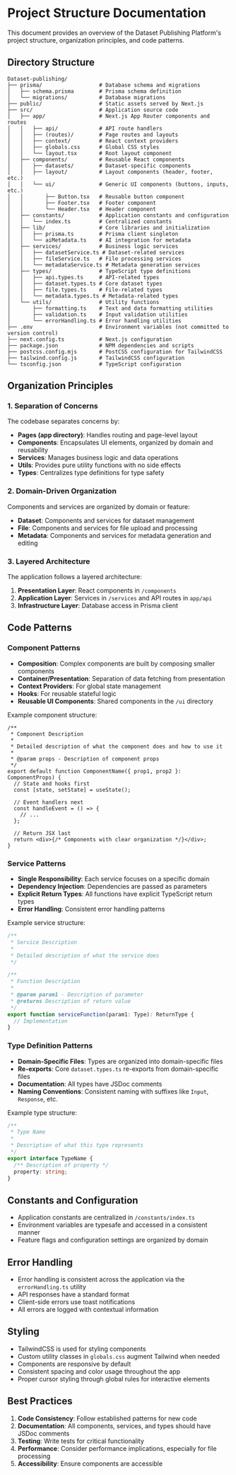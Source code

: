 # Project Structure Documentation

This document provides an overview of the Dataset Publishing Platform's project structure, organization principles, and code patterns.

## Directory Structure

```
Dataset-publishing/
├── prisma/                  # Database schema and migrations
│   ├── schema.prisma        # Prisma schema definition
│   └── migrations/          # Database migrations
├── public/                  # Static assets served by Next.js
├── src/                     # Application source code
│   ├── app/                 # Next.js App Router components and routes
│   │   ├── api/             # API route handlers
│   │   ├── (routes)/        # Page routes and layouts
│   │   ├── context/         # React context providers
│   │   ├── globals.css      # Global CSS styles
│   │   └── layout.tsx       # Root layout component
│   ├── components/          # Reusable React components
│   │   ├── datasets/        # Dataset-specific components
│   │   ├── layout/          # Layout components (header, footer, etc.)
│   │   └── ui/              # Generic UI components (buttons, inputs, etc.)
│   │       ├── Button.tsx   # Reusable button component
│   │       ├── Footer.tsx   # Footer component
│   │       └── Header.tsx   # Header component
│   ├── constants/           # Application constants and configuration
│   │   └── index.ts         # Centralized constants
│   ├── lib/                 # Core libraries and initialization
│   │   ├── prisma.ts        # Prisma client singleton
│   │   └── aiMetadata.ts    # AI integration for metadata
│   ├── services/            # Business logic services
│   │   ├── datasetService.ts # Dataset-related services
│   │   ├── fileService.ts   # File processing services
│   │   └── metadataService.ts # Metadata generation services
│   ├── types/               # TypeScript type definitions
│   │   ├── api.types.ts     # API-related types
│   │   ├── dataset.types.ts # Core dataset types
│   │   ├── file.types.ts    # File-related types
│   │   └── metadata.types.ts # Metadata-related types
│   └── utils/               # Utility functions
│       ├── formatting.ts    # Text and data formatting utilities
│       ├── validation.ts    # Input validation utilities
│       └── errorHandling.ts # Error handling utilities
├── .env                     # Environment variables (not committed to version control)
├── next.config.ts           # Next.js configuration
├── package.json             # NPM dependencies and scripts
├── postcss.config.mjs       # PostCSS configuration for TailwindCSS
├── tailwind.config.js       # TailwindCSS configuration
└── tsconfig.json            # TypeScript configuration
```

## Organization Principles

### 1. Separation of Concerns

The codebase separates concerns by:

- **Pages (app directory)**: Handles routing and page-level layout
- **Components**: Encapsulates UI elements, organized by domain and reusability
- **Services**: Manages business logic and data operations
- **Utils**: Provides pure utility functions with no side effects
- **Types**: Centralizes type definitions for type safety

### 2. Domain-Driven Organization

Components and services are organized by domain or feature:

- **Dataset**: Components and services for dataset management
- **File**: Components and services for file upload and processing
- **Metadata**: Components and services for metadata generation and editing

### 3. Layered Architecture

The application follows a layered architecture:

1. **Presentation Layer**: React components in `/components`
2. **Application Layer**: Services in `/services` and API routes in `app/api`
3. **Infrastructure Layer**: Database access in Prisma client

## Code Patterns

### Component Patterns

- **Composition**: Complex components are built by composing smaller components
- **Container/Presentation**: Separation of data fetching from presentation
- **Context Providers**: For global state management
- **Hooks**: For reusable stateful logic
- **Reusable UI Components**: Shared components in the `/ui` directory

Example component structure:

```tsx
/**
 * Component Description
 *
 * Detailed description of what the component does and how to use it
 *
 * @param props - Description of component props
 */
export default function ComponentName({ prop1, prop2 }: ComponentProps) {
  // State and hooks first
  const [state, setState] = useState();

  // Event handlers next
  const handleEvent = () => {
    // ...
  };

  // Return JSX last
  return <div>{/* Components with clear organization */}</div>;
}
```

### Service Patterns

- **Single Responsibility**: Each service focuses on a specific domain
- **Dependency Injection**: Dependencies are passed as parameters
- **Explicit Return Types**: All functions have explicit TypeScript return types
- **Error Handling**: Consistent error handling patterns

Example service structure:

```ts
/**
 * Service Description
 *
 * Detailed description of what the service does
 */

/**
 * Function Description
 *
 * @param param1 - Description of parameter
 * @returns Description of return value
 */
export function serviceFunction(param1: Type): ReturnType {
  // Implementation
}
```

### Type Definition Patterns

- **Domain-Specific Files**: Types are organized into domain-specific files
- **Re-exports**: Core `dataset.types.ts` re-exports from domain-specific files
- **Documentation**: All types have JSDoc comments
- **Naming Conventions**: Consistent naming with suffixes like `Input`, `Response`, etc.

Example type structure:

```ts
/**
 * Type Name
 *
 * Description of what this type represents
 */
export interface TypeName {
  /** Description of property */
  property: string;
}
```

## Constants and Configuration

- Application constants are centralized in `/constants/index.ts`
- Environment variables are typesafe and accessed in a consistent manner
- Feature flags and configuration settings are organized by domain

## Error Handling

- Error handling is consistent across the application via the `errorHandling.ts` utility
- API responses have a standard format
- Client-side errors use toast notifications
- All errors are logged with contextual information

## Styling

- TailwindCSS is used for styling components
- Custom utility classes in `globals.css` augment Tailwind when needed
- Components are responsive by default
- Consistent spacing and color usage throughout the app
- Proper cursor styling through global rules for interactive elements

## Best Practices

1. **Code Consistency**: Follow established patterns for new code
2. **Documentation**: All components, services, and types should have JSDoc comments
3. **Testing**: Write tests for critical functionality
4. **Performance**: Consider performance implications, especially for file processing
5. **Accessibility**: Ensure components are accessible
